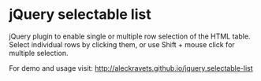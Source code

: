 # jQuery selectable list
jQuery plugin to enable single or multiple row selection of the HTML table. Select individual rows by clicking them, or use Shift + mouse click for multiple selection.

For demo and usage visit: <a href="http://aleckravets.github.io/jquery.selectable-list">http://aleckravets.github.io/jquery.selectable-list</a>